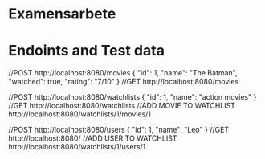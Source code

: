 # Examensarbete

# Endoints and Test data
//POST
http://localhost:8080/movies
{
"id": 1,
"name": "The Batman",
"watched": true,
"rating": "7/10"
}
//GET
http://localhost:8080/movies

//POST
http://localhost:8080/watchlists
{
"id": 1,
"name": "action movies"
}
//GET
http://localhost:8080/watchlists
//ADD MOVIE TO WATCHLIST
http://localhost:8080/watchlists/1/movies/1

//POST
http://localhost:8080/users
{
"id": 1,
"name": "Leo"
}
//GET
http://localhost:8080/
//ADD USER TO WATCHLIST
http://localhost:8080/watchlists/1/users/1